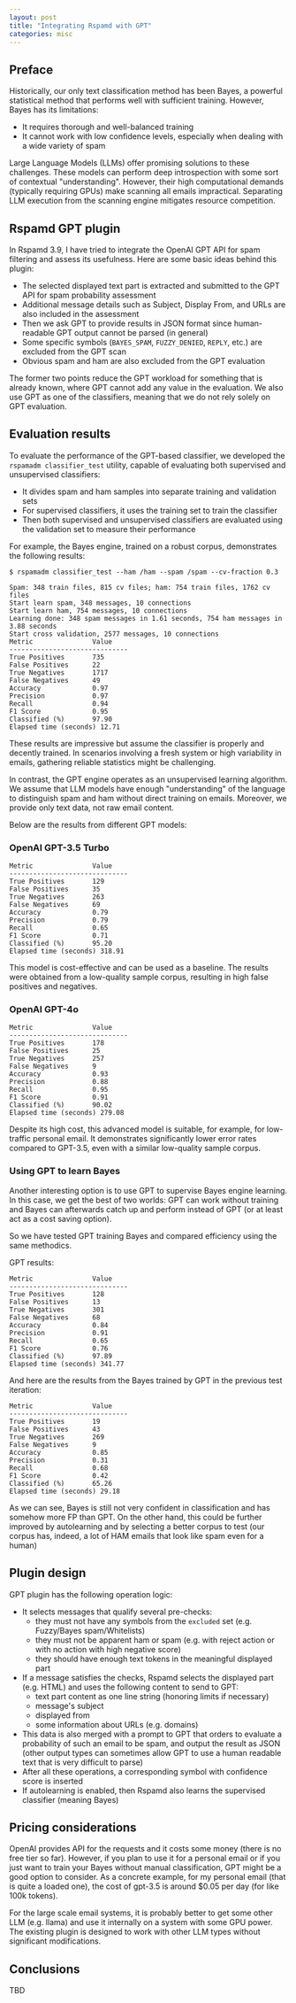 ```yaml
---
layout: post
title: "Integrating Rspamd with GPT"
categories: misc
---
```


## Preface

Historically, our only text classification method has been Bayes, a powerful statistical method that performs well with sufficient training. However, Bayes has its limitations:

* It requires thorough and well-balanced training
* It cannot work with low confidence levels, especially when dealing with a wide variety of spam

Large Language Models (LLMs) offer promising solutions to these challenges. These models can perform deep introspection with some sort of contextual "understanding". However, their high computational demands (typically requiring GPUs) make scanning all emails impractical. Separating LLM execution from the scanning engine mitigates resource competition.

## Rspamd GPT plugin

In Rspamd 3.9, I have tried to integrate the OpenAI GPT API for spam filtering and assess its usefulness. Here are some basic ideas behind this plugin:

* The selected displayed text part is extracted and submitted to the GPT API for spam probability assessment
* Additional message details such as Subject, Display From, and URLs are also included in the assessment
* Then we ask GPT to provide results in JSON format since human-readable GPT output cannot be parsed (in general)
* Some specific symbols (`BAYES_SPAM`, `FUZZY_DENIED`, `REPLY`, etc.) are excluded from the GPT scan
* Obvious spam and ham are also excluded from the GPT evaluation

The former two points reduce the GPT workload for something that is already known, where GPT cannot add any value in the evaluation. We also use GPT as one of the classifiers, meaning that we do not rely solely on GPT evaluation.

## Evaluation results

To evaluate the performance of the GPT-based classifier, we developed the `rspamadm classifier_test` utility, capable of evaluating both supervised and unsupervised classifiers:

* It divides spam and ham samples into separate training and validation sets
* For supervised classifiers, it uses the training set to train the classifier
* Then both supervised and unsupervised classifiers are evaluated using the validation set to measure their performance

For example, the Bayes engine, trained on a robust corpus, demonstrates the following results:

~~~
$ rspamadm classifier_test --ham /ham --spam /spam --cv-fraction 0.3

Spam: 348 train files, 815 cv files; ham: 754 train files, 1762 cv files
Start learn spam, 348 messages, 10 connections
Start learn ham, 754 messages, 10 connections
Learning done: 348 spam messages in 1.61 seconds, 754 ham messages in 3.88 seconds
Start cross validation, 2577 messages, 10 connections
Metric               Value
------------------------------
True Positives       735
False Positives      22
True Negatives       1717
False Negatives      49
Accuracy             0.97
Precision            0.97
Recall               0.94
F1 Score             0.95
Classified (%)       97.90
Elapsed time (seconds) 12.71
~~~

These results are impressive but assume the classifier is properly and decently trained. In scenarios involving a fresh system or high variability in emails, gathering reliable statistics might be challenging.

In contrast, the GPT engine operates as an unsupervised learning algorithm. We assume that LLM models have enough "understanding" of the language to distinguish spam and ham without direct training on emails. Moreover, we provide only text data, not raw email content.

Below are the results from different GPT models:

### OpenAI GPT-3.5 Turbo

~~~
Metric               Value
------------------------------
True Positives       129
False Positives      35
True Negatives       263
False Negatives      69
Accuracy             0.79
Precision            0.79
Recall               0.65
F1 Score             0.71
Classified (%)       95.20
Elapsed time (seconds) 318.91
~~~

This model is cost-effective and can be used as a baseline. The results were obtained from a low-quality sample corpus, resulting in high false positives and negatives.

### OpenAI GPT-4o

~~~
Metric               Value
------------------------------
True Positives       178
False Positives      25
True Negatives       257
False Negatives      9
Accuracy             0.93
Precision            0.88
Recall               0.95
F1 Score             0.91
Classified (%)       90.02
Elapsed time (seconds) 279.08
~~~

Despite its high cost, this advanced model is suitable, for example, for low-traffic personal email. It demonstrates significantly lower error rates compared to GPT-3.5, even with a similar low-quality sample corpus.

### Using GPT to learn Bayes

Another interesting option is to use GPT to supervise Bayes engine learning. In this case, we get the best of two worlds: GPT can work without training and Bayes can afterwards catch up and perform instead of GPT (or at least act as a cost saving option).

So we have tested GPT training Bayes and compared efficiency using the same methodics.

GPT results:

~~~
Metric               Value
------------------------------
True Positives       128
False Positives      13
True Negatives       301
False Negatives      68
Accuracy             0.84
Precision            0.91
Recall               0.65
F1 Score             0.76
Classified (%)       97.89
Elapsed time (seconds) 341.77
~~~

And here are the results from the Bayes trained by GPT in the previous test iteration:

~~~
Metric               Value
------------------------------
True Positives       19
False Positives      43
True Negatives       269
False Negatives      9
Accuracy             0.85
Precision            0.31
Recall               0.68
F1 Score             0.42
Classified (%)       65.26
Elapsed time (seconds) 29.18
~~~

As we can see, Bayes is still not very confident in classification and has somehow more FP than GPT. On the other hand, this could be further improved by autolearning and by selecting a better corpus to test (our corpus has, indeed, a lot of HAM emails that look like spam even for a human)

## Plugin design

GPT plugin has the following operation logic:

* It selects messages that qualify several pre-checks:
  - they must not have any symbols from the `excluded` set (e.g. Fuzzy/Bayes spam/Whitelists)
  - they must not be apparent ham or spam (e.g. with reject action or with no action with high negative score)
  - they should have enough text tokens in the meaningful displayed part
* If a message satisfies the checks, Rspamd selects the displayed part (e.g. HTML) and uses the following content to send to GPT:
  - text part content as one line string (honoring limits if necessary)
  - message's subject
  - displayed from
  - some information about URLs (e.g. domains)
* This data is also merged with a prompt to GPT that orders to evaluate a probability of such an email to be spam, and output the result as JSON (other output types can sometimes allow GPT to use a human readable text that is very difficult to parse)
* After all these operations, a corresponding symbol with confidence score is inserted
* If autolearning is enabled, then Rspamd also learns the supervised classifier (meaning Bayes)

## Pricing considerations

OpenAI provides API for the requests and it costs some money (there is no free tier so far). However, if you plan to use it for a personal email or if you just want to train your Bayes without manual classification, GPT might be a good option to consider. As a concrete example, for my personal email (that is quite a loaded one), the cost of gpt-3.5 is around $0.05 per day (for like 100k tokens).

For the large scale email systems, it is probably better to get some other LLM (e.g. llama) and use it internally on a system with some GPU power. The existing plugin is designed to work with other LLM types without significant modifications.

## Conclusions

TBD

